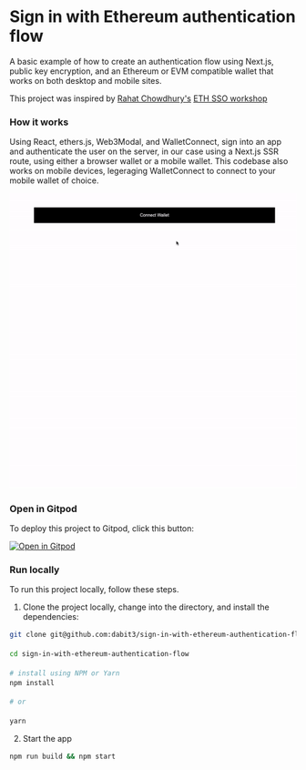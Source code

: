 # Sign in with Ethereum authentication flow

A basic example of how to create an authentication flow using Next.js, public key encryption, and an Ethereum or EVM compatible wallet that works on both desktop and mobile sites.

This project was inspired by [Rahat Chowdhury's](https://github.com/Rahat-ch) [ETH SSO workshop](https://github.com/Rahat-ch/eth-sso-workshop/tree/solution)

### How it works

Using React, ethers.js, Web3Modal, and WalletConnect, sign into an app and authenticate the user on the server, in our case using a Next.js SSR route, using either a browser wallet or a mobile wallet. This codebase also works on mobile devices, legeraging WalletConnect to connect to your mobile wallet of choice.

![Example of ](demo.gif)

### Open in Gitpod

To deploy this project to Gitpod, click this button:

[![Open in Gitpod](https://gitpod.io/button/open-in-gitpod.svg)](https://gitpod.io/#github.com/dabit3/sign-in-with-ethereum-authentication-flow)

### Run locally

To run this project locally, follow these steps.

1. Clone the project locally, change into the directory, and install the dependencies:

```sh
git clone git@github.com:dabit3/sign-in-with-ethereum-authentication-flow.git

cd sign-in-with-ethereum-authentication-flow

# install using NPM or Yarn
npm install

# or

yarn
```

2. Start the app

```sh
npm run build && npm start
```